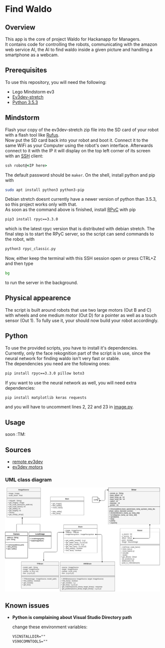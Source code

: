 # Find Waldo
## Overview
This app is the core of project Waldo for Hackanapp for Managers.  
It contains code for controlling the robots, communicating with the amazon web service AI, the AI to find waldo inside a given picture and handling a smartphone as a webcam.

## Prerequisites
To use this repository, you will need the following:
- Lego Mindstorm ev3
- [Ev3dev-stretch](https://github.com/ev3dev/ev3dev/releases/download/ev3dev-stretch-2019-03-03/ev3dev-stretch-ev3-generic-2019-03-03.zip)
- [Python 3.5.3](https://www.python.org/downloads/release/python-353/)

## Mindstorm
Flash your copy of the ev3dev-stretch zip file into the SD card of your robot with a flash tool like [Rufus](https://github.com/pbatard/rufus/releases/download/v3.5/rufus-3.5p.exe).  
Now put the SD card back into your robot and boot it. Connect it to the same WiFi as your Computer using the robot's own interface. Afterwards connect to it with the IP it will display on the top left corner of its screen with an [SSH](https://www.howtogeek.com/336775/how-to-enable-and-use-windows-10s-built-in-ssh-commands/) client:
```cmd
ssh robot@<IP here>
``` 
The default password should be `maker`.
On the shell, install python and pip with
```bash
sudo apt install python3 python3-pip
```
Debian stretch doesnt currently have a newer version of python than 3.5.3, so this project works only with that.  
As soon as the command above is finished, install [RPyC](https://pypi.org/project/rpyc/) with pip
```bash
pip3 install rpyc==3.3.0
```
which is the latest rpyc version that is distributed with debian stretch.
The final step is to start the RPyC server, so the script can send commands to the robot, with 
```bash
python3 rpyc_classic.py
```
Now, either keep the terminal with this SSH session open or press CTRL+Z and then type
```bash
bg
```
to run the server in the background.

## Physical appearence

The script is built around robots that use two large motors (Out B and C) with wheels and one medium motor (Out D) for a pointer as well as a touch sensor (Out 1). To fully use it, your should now build your robot accordingly.


## Python
To use the provided scripts, you have to install it's dependencies.  
Currently, only the face rekognition part of the script is in use, 
since the neural network for finding waldo isn't very fast or stable.  
The dependencies you need are the following ones:
```cmd
pip install rpyc==3.3.0 pillow boto3
```
If you want to use the neural network as well, you will need extra dependencies:
```cmd
pip install matplotlib keras requests
```
and you will have to uncomment lines 2, 22 and 23 in [image.py](/image.py).


## Usage

soon :TM:


## Sources
- [remote ev3dev](https://ev3dev-lang.readthedocs.io/projects/python-ev3dev/en/stable/rpyc.html)
- [ev3dev motors](https://ev3dev-lang.readthedocs.io/projects/python-ev3dev/en/stable/motors.html)

### UML class diagram
![class overview](docs/class_overview.png)

## Known issues
- **Python is complaining about Visual Studio Directory path**  

    change these environment variables:
    ```
    VSINSTALLDIR=""
    VS90COMNTOOLS=""
    ```
